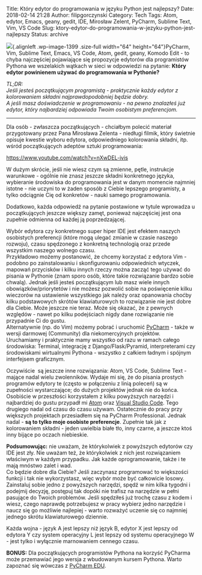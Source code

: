 Title: Który edytor do programowania w języku Python jest najlepszy?
Date: 2018-02-14 21:28
Author: filipgorczynski
Category: Tech
Tags: Atom, edytor, Emacs, geany, gedit, IDE, Mirosław Zelent, PyCharm, Sublime Text, Vim, VS Code
Slug: ktory-edytor-do-programowania-w-jezyku-python-jest-najlepszy
Status: archive

![](https://filipgorczynski.files.wordpress.com/2018/01/pycharm_logo-e1518636607333.png){.alignleft .wp-image-1399 .size-full width="64" height="64"}PyCharm, Vim, Sublime Text, Emacs, VS Code, Atom, gedit, geany, Komodo Edit - to chyba najczęściej pojawiające się propozycje edytorów dla programistów Pythona we wszelakich wątkach w sieci w odpowiedzi na pytanie: **Który edytor powinienem używać do programowania w Pythonie?**

*TL;DR:*  
*Jeśli jesteś początkującym programistą - praktycznie każdy edytor z kolorowaniem składni najprawdopodobniej będzie dobry.*  
*A jeśli masz doświadczenie w programowaniu - na pewno znalazłeś już edytor, który najbardziej odpowiada Twoim osobistym preferencjom.*

------------------------------------------------------------------------

Dla osób - zwłaszcza początkujących - chciałbym polecić materiał przygotowany przez Pana Mirosława Zelenta - niedługi filmik, który świetnie opisuje kwestie wyboru edytora, odpowiedniego kolorowania składni, itp. wśród początkujących adeptów sztuki programowania:

https://www.youtube.com/watch?v=nXwDEL-ivis

W dużym skrócie, jeśli nie wiesz czym są zmienne, pętle, instrukcje warunkowe - ogólnie nie znasz jeszcze składni konkretnego języka, wybieranie środowiska do programowania jest w danym momencie najmniej istotne - nie uczyni to w żaden sposób z Ciebie lepszego programisty, a tylko odciągnie Cię od konkretów - nauki samego programowania.

Dodatkowo, każda odpowiedź na pytanie postawione w tytule wprowadza u początkujących jeszcze większy zamęt, ponieważ najczęściej jest ona zupełnie odmienna od każdej ją poprzedzającej.

Wybór edytora czy konkretnego super hiper IDE jest efektem naszych osobistych preferencji (które mogą ulegać zmianie w czasie naszego rozwoju), czasu spędzonego z konkretną technologią oraz przede wszystkim naszego wolnego czasu.  
Przykładowo możemy postanowić, że chcemy korzystać z edytora Vim - podobno po zainstalowaniu i skonfigurowaniu odpowiednich wtyczek, mapowań przycisków i kilku innych rzeczy można zacząć tego używać do pisania w Pythonie (znam sporo osób, które takie rozwiązanie bardzo sobie chwalą). Jednak jeśli jesteś początkującym lub masz wiele innych obowiązków/priorytetów i nie możesz pozwolić sobie na poświęcenie kilku wieczorów na ustawienie wszystkiego jak należy oraz opanowania choćby kilku podstawowych skrótów klawiaturowych to rozwiązanie nie jest dobre dla Ciebie. Może jeszcze nie teraz. Może się okazać, że z pewnych względów - nawet po kilku podejściach nigdy dane rozwiązanie nie przypadnie Ci do gustu.  
Alternatywnie (np. do Vim) możemy pobrać i uruchomić [PyCharm](https://www.jetbrains.com/pycharm/download/) - także w wersji darmowej (Community) dla niekomercyjnych projektów. Uruchamiamy i praktycznie mamy wszystko od razu w ramach całego środowiska: Terminal, integrację z Django/Flask/Pyramid, interpreterami czy środowiskami wirtualnymi Pythona - wszystko z całkiem ładnym i spójnym interfejsem graficznym.

Oczywiście  są jeszcze inne rozwiązania: Atom, VS Code, Sublime Text - mające nadal wielu zwolenników. Wydaje mi się, że do pisania prostych programów edytory te (często w połączeniu z linią poleceń) są w zupełności wystarczające; do dużych projektów jednak nie do końca.  
Osobiście w przeszłości korzystałem z kilku powyższych narzędzi i najbardziej do gustu przypadł mi [Atom](https://atom.io/) oraz [Visual Studio Code](https://code.visualstudio.com/). Tego drugiego nadal od czasu do czasu używam. Ostatecznie do pracy przy większych projektach przesiadłem się na PyCharm Professional. Jednak nadal - **są to tylko moje osobiste preferencje**. Zupełnie tak jak z kolorowaniem składni - jeden uwielbia białe tło, inny czarne, a jeszcze ktoś inny bijące po oczach niebieskie.

**Podsumowując:** nie uważam, że którykolwiek z powyższych edytorów czy IDE jest zły. Nie uważam też, że którykolwiek z nich jest rozwiązaniem właściwym w każdym przypadku. Jak każde oprogramowanie, także i te mają mnóstwo zalet i wad.  
Co będzie dobre dla Ciebie? Jeśli zaczynasz programować to większości funkcji i tak nie wykorzystasz, więc wybór może być całkowicie losowy. Zainstaluj sobie jedno z powyższych narzędzi, spędź w nim kilka tygodni i podejmij decyzję, postępuj tak dopóki nie trafisz na narzędzie w pełni pasujące do Twoich problemów. Jeśli spędziłeś już trochę czasu z kodem i wiesz, czego naprawdę potrzebujesz w pracy wybierz jedno narzędzie i naucz się go możliwie najlepiej - warto rozważyć uczenie się co najmniej jednego skrótu klawiaturowego dziennie.

Każda wojna - język A jest lepszy niż język B, edytor X jest lepszy od edytora Y czy system operacyjny L jest lepszy od systemu operacyjnego W - jest tylko i wyłącznie marnowaniem cennego czasu.

**BONUS:** Dla początkujących programistów Pythona na korzyść PyCharma może przemawiać jego wersja z wbudowanym kursem Pythona. Warto zapoznać się wówczas z [PyCharm EDU](https://www.jetbrains.com/pycharm-edu/).
